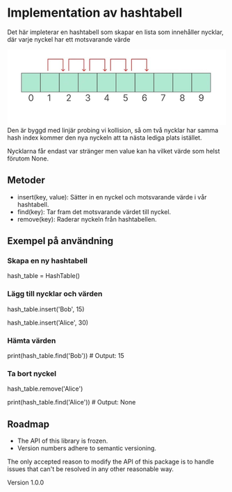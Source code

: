 # Implementation av hashtabell

Det här impleterar en hashtabell som skapar en lista som innehåller nycklar, där varje nyckel har ett motsvarande värde

![alt text](image-1.png)
Den är byggd med linjär probing vi kollision, så om två nycklar har samma hash index kommer den nya nyckeln att ta nästa lediga plats istället. 

Nycklarna får endast var stränger men value kan ha vilket värde som helst förutom None.

## Metoder
- insert(key, value): Sätter in en nyckel och motsvarande värde i vår hashtabell.
- find(key): Tar fram det motsvarande värdet till nyckel.
- remove(key): Raderar nyckeln från hashtabellen.

## Exempel på användning

### Skapa en ny hashtabell
hash_table = HashTable()

### Lägg till nycklar och värden
hash_table.insert('Bob', 15)

hash_table.insert('Alice', 30)

### Hämta värden
print(hash_table.find('Bob'))  # Output: 15

### Ta bort nyckel
hash_table.remove('Alice')

print(hash_table.find('Alice'))  # Output: None

## Roadmap

* The API of this library is frozen.
* Version numbers adhere to semantic versioning.

The only accepted reason to modify the API of this package is to handle issues that can't be resolved in any other reasonable way.

Version 1.0.0